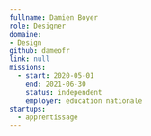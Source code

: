 ```yaml
---
fullname: Damien Boyer
role: Designer
domaine: 
- Design
github: dameofr
link: null
missions:
  - start: 2020-05-01
    end: 2021-06-30
    status: independent
    employer: education nationale
startups:
  - apprentissage
---
```

